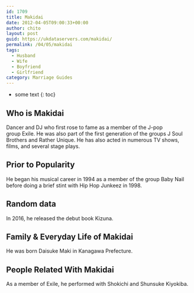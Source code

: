 ```yaml
---
id: 1709
title: Makidai
date: 2012-04-05T09:00:33+00:00
author: chito
layout: post
guid: https://ukdataservers.com/makidai/
permalink: /04/05/makidai
tags:
  - Husband
  - Wife
  - Boyfriend
  - Girlfriend
category: Marriage Guides
---
```


* some text
{: toc}
          
          
## Who is  Makidai
                  
                  
                  
Dancer and DJ who first rose to fame as a member of the J-pop group Exile. He was also part of the first generation of the groups J Soul Brothers and Rather Unique. He has also acted in numerous TV shows, films, and several stage plays. 
                  
                
                
                
## Prior to Popularity 
                  
                  
                  
He began his musical career in 1994 as a member of the group Baby Nail before doing a brief stint with Hip Hop Junkeez in 1998. 
                  
                
                
                
## Random data 
                  
                  
                  
In 2016, he released the debut book Kizuna. 
                  
                
                
                
## Family & Everyday Life of Makidai
                  
                  
                  
He was born Daisuke Maki in Kanagawa Prefecture. 
                  
                
                
                
## People Related With  Makidai
                  
                  
                  
As a member of Exile, he performed with Shokichi and Shunsuke Kiyokiba. 
                  
                
              
            
          
          
          
    
    
  

